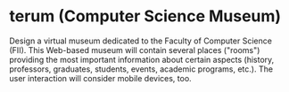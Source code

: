 terum (Computer Science Museum)
=====

Design a virtual museum dedicated to the Faculty of Computer Science (FII). This Web-based museum will 
contain several places ("rooms") providing the most important information about certain aspects (history, 
professors, graduates, students, events, academic programs, etc.). The user interaction will consider 
mobile devices, too.